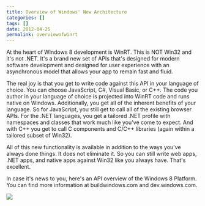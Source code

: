```yaml
---
title: Overview of Windows' New Architecture
categories: []
tags: []
date: 2012-04-25
permalink: overviewofwinrt
---
```


At the heart of Windows 8 development is WinRT. This is NOT Win32 and it's not .NET. It's a brand new set of APIs that's designed for modern software development and designed for user experience with an asynchronous model that allows your app to remain fast and fluid.
<!-- xmore -->

The real joy is that you get to write code against this API in your language of choice. You can choose JavaScript, C#, Visual Basic, or C++. The code you author in your language of choice is projected into WinRT code and runs native on Windows. Additionally, you get all of the inherent benefits of your language. So for JavaScript, you still get to call all of the existing browser APIs. For the .NET languages, you get a tailored .NET profile with namespaces and classes that work much like you've come to expect. And with C++ you get to call C components and C/C++ libraries (again within a tailored subset of Win32).

All of this new functionality is available in addition to the ways you've always done things. It does not eliminate it. So you can still write web apps, .NET apps, and native apps against Win32 like you always have. That's excellent.

In case it's news to you, here's an API overview of the Windows 8 Platform. You can find more information at buildwindows.com and dev.windows.com.

![](/files/overviewofwinrt_01.png)